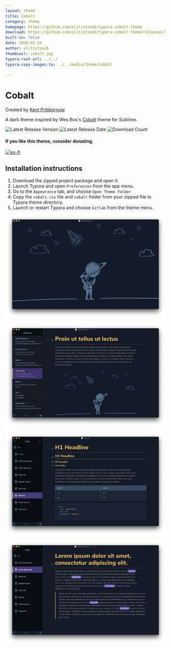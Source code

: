 ```yaml
---
layout: theme
title: Cobalt
category: theme
homepage: https://github.com/elitistsnob/typora-cobalt-theme
download: https://github.com/elitistsnob/typora-cobalt-theme/releases/latest
built-in: false
date: 2020-02-16
author: elitistsnob
thumbnail: cobalt.jpg
typora-root-url: ../../
typora-copy-images-to: ../../media/theme/cobalt

---
```


# Cobalt

Created by [Kent Pribbernow](http://www.kentpribbernow.com) 

A dark theme inspired by Wes Bos's [Cobalt](https://www.github.com/wesbos) theme for Sublime.

![Latest Release Version](https://img.shields.io/github/v/release/elitistsnob/typora-cobalt-theme)
![Latest Release Date](https://img.shields.io/github/release-date/elitistsnob/typora-cobalt-theme)
![Download Count](https://img.shields.io/github/downloads/elitistsnob/typora-cobalt-theme/total)

#### If you like this theme, consider donating. 

[![ko-fi](https://www.ko-fi.com/img/githubbutton_sm.svg)](https://ko-fi.com/R5R51EVX9)

## Installation instructions

1. Download the zipped project package and open it.
2. Launch Typora and open `Preferences` from the app menu.
3. Go to the `Appearance` tab, and choose `Open Theme Folder`
4. Copy the `cobalt.css` file and `cobalt` folder from your zipped file to Typora theme directory.
5. Launch or restart Typora and choose `Gitlab` from the theme menu.

![Blank documemnt](../../media/theme/cobalt/screenshot1.png)

![Gitlab markdown](../../media/theme/cobalt/screenshot2.png)

![Image handling](../../media/theme/cobalt/screenshot3.png)

![Image handling](../../media/theme/cobalt/screenshot4.png)
